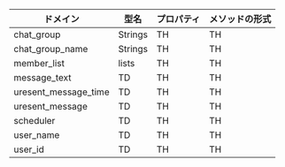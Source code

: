 



|ドメイン|型名|プロパティ|メソッドの形式|
| ---- | ---- | ---- | ---- |
|chat_group|  Strings  |  TH  |  TH  |
|chat_group_name|  Strings  |  TH  |  TH  |
|member_list|  lists  |  TH  |  TH  |
|message_text|  TD  |  TH  |  TH  |
|uresent_message_time|  TD  |  TH  |  TH  |
|uresent_message|  TD  |  TH  |  TH  |
|scheduler|  TD  |  TH  |  TH  |
|user_name|  TD  |  TH  |  TH  |
|user_id|  TD  |  TH  |  TH  |



